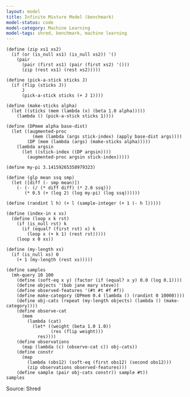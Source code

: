 ```yaml
---
layout: model
title: Infinite Mixture Model (benchmark)
model-status: code
model-category: Machine Learning
model-tags: shred, benchmark, machine learning
---
```


    (define (zip xs1 xs2) 
      (if (or (is_null xs1) (is_null xs2)) '() 
        (pair 
          (pair (first xs1) (pair (first xs2) '()))
          (zip (rest xs1) (rest xs2)))))
    
    (define (pick-a-stick sticks J)
      (if (flip (sticks J))
          J
          (pick-a-stick sticks (+ J 1))))
    
    (define (make-sticks alpha)
      (let ((sticks (mem (lambda (x) (beta 1.0 alpha)))))
        (lambda () (pick-a-stick sticks 1))))
    
    (define (DPmem alpha base-dist)
      (let ((augmented-proc
              (mem (lambda (args stick-index) (apply base-dist args))))
            (DP (mem (lambda (args) (make-sticks alpha)))))
        (lambda argsin
          (let ((stick-index ((DP argsin))))
            (augmented-proc argsin stick-index)))))
    
    (define my-pi 3.14159265358979323)
    
    (define (glp mean ssq smp)
      (let ([diff (- smp mean)])
        (- (- (/ (* diff diff) (* 2.0 ssq)))
           (* 0.5 (+ (log 2) (log my-pi) (log ssq))))))
    
    (define (randint l h) (+ l (sample-integer (+ 1 (- h l)))))
    
    (define (index-in x xs)
      (define (loop x k rst)
        (if (is_null rst) k
          (if (equal? (first rst) x) k
            (loop x (+ k 1) (rest rst)))))
        (loop x 0 xs))
    
    (define (my-length xs)
      (if (is_null xs) 0
        (+ 1 (my-length (rest xs)))))
    
    (define samples
      (mh-query 10 100
        (define (soft-eq x y) (factor (if (equal? x y) 0.0 (log 0.1))))
        (define objects '(bob jane mary steve))
        (define observed-features '(#t #t #f #f))
        (define make-category (DPmem 0.4 (lambda () (randint 0 10000))))
        (define obj-cats (repeat (my-length objects) (lambda () (make-category))))
        (define observe-cat
          (mem
            (lambda (cat)
              (let* ((weight (beta 1.0 1.0))
                     (res (flip weight)))
                res))))
        (define observations
          (map (lambda (c) (observe-cat c)) obj-cats))
        (define constr
          (map
            (lambda (obs12) (soft-eq (first obs12) (second obs12)))
            (zip observations observed-features)))
        (define sample (pair obj-cats constr)) sample #t))
    samples
    
Source: Shred

